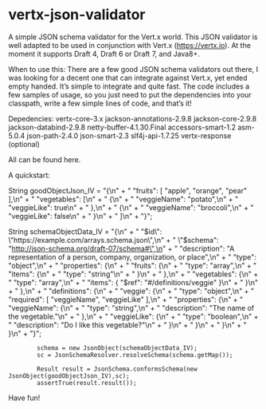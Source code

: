 # vertx-json-validator

A simple JSON schema validator for the Vert.x world.
This JSON validator is well adapted to be used in conjunction with Vert.x (https://vertx.io).
At the moment it supports Draft 4, Draft 6 or Draft 7, and Java8+.

When to use this:
There are a few good JSON schema validators out there, I was looking for a decent one that can integrate against Vert.x, yet ended empty handed.
It’s simple to integrate and quite fast.
The code includes a few samples of usage, so you just need to put the dependencies into your classpath, write a few simple lines of code, and that’s it!

Depedencies:
vertx-core-3.x
jackson-annotations-2.9.8
jackson-core-2.9.8
jackson-databind-2.9.8
netty-buffer-4.1.30.Final
accessors-smart-1.2
asm-5.0.4
json-path-2.4.0
json-smart-2.3
slf4j-api-1.7.25
vertx-response (optional)

All can be found here.

 
A quickstart:

String goodObjectJson_IV = "{\n" +
                        "  \"fruits\": [ \"apple\", \"orange\", \"pear\" ],\n" +
                        "  \"vegetables\": [\n" +
                        "    {\n" +
                        "      \"veggieName\": \"potato\",\n" +
                        "      \"veggieLike\": true\n" +
                        "    },\n" +
                        "    {\n" +
                        "      \"veggieName\": \"broccoli\",\n" +
                        "      \"veggieLike\": false\n" +
                        "    }\n" +
                        "  ]\n" +
                        "}";

String schemaObjectData_IV = "{\n" +
                        "  \"$id\": \"https://example.com/arrays.schema.json\",\n" +
                        "  \"$schema\": \"http://json-schema.org/draft-07/schema#\",\n" +
                        "  \"description\": \"A representation of a person, company, organization, or place\",\n" +
                        "  \"type\": \"object\",\n" +
                        "  \"properties\": {\n" +
                        "    \"fruits\": {\n" +
                        "      \"type\": \"array\",\n" +
                        "      \"items\": {\n" +
                        "        \"type\": \"string\"\n" +
                        "      }\n" +
                        "    },\n" +
                        "    \"vegetables\": {\n" +
                        "      \"type\": \"array\",\n" +
                        "      \"items\": { \"$ref\": \"#/definitions/veggie\" }\n" +
                        "    }\n" +
                        "  },\n" +
                        "  \"definitions\": {\n" +
                        "    \"veggie\": {\n" +
                        "      \"type\": \"object\",\n" +
                        "      \"required\": [ \"veggieName\", \"veggieLike\" ],\n" +
                        "      \"properties\": {\n" +
                        "        \"veggieName\": {\n" +
                        "          \"type\": \"string\",\n" +
                        "          \"description\": \"The name of the vegetable.\"\n" +
                        "        },\n" +
                        "        \"veggieLike\": {\n" +
                        "          \"type\": \"boolean\",\n" +
                        "          \"description\": \"Do I like this vegetable?\"\n" +
                        "        }\n" +
                        "      }\n" +
                        "    }\n" +
                        "  }\n" +
                        "}";
            
            schema = new JsonObject(schemaObjectData_IV);
            sc = JsonSchemaResolver.resolveSchema(schema.getMap());
            
            Result result = JsonSchema.conformsSchema(new JsonObject(goodObjectJson_IV),sc);
            assertTrue(result.result());  

Have fun!
